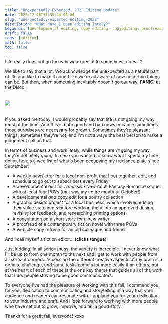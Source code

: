 ```yaml
---
title: "Unexpectedly Expected: 2022 Editing Update"
date: 2022-12-05T15:35:44-08:00
slug: "unexpectedly-expected-editing-2022"
description: "What have I been editing lately?"
keywords: [developmental editing, copy editing, copyediting, proofreading]
draft: false
tags: [editing]
math: false
toc: false
---
```


Life really does not go the way we expect it to sometimes, does it?

We like to say that a lot. We acknowledge the unexpected as a natural part of life and like to make it sound like we're all aware of how uncertain things can be. But then, when something inevitably doesn't go our way, **PANIC!** at the Disco.

<img src="/unexpected-blog.jpg" style="padding: 20px 30px 20px 0;">

If you asked me today, I would probably say that life is *not* going my way most of the time. And this is both good and bad news because sometimes those surprises are necessary for growth. Sometimes they're pleasant things, sometimes they're not, and I'm not always the best person to make a judgement call on that.

In terms of business and work lately, while things aren't going my way, they're definitely *going*. In case you wanted to know what I spend my time doing, here's a wee list of what's been occupying my freelance plate since September:

- A weekly newsletter for a local non-profit that I put together, edit, and schedule to go out to subscribers every Friday
- A developmental edit for a *massive* New Adult Fantasy Romance sequel with at least four POVs (that was my entire month of October!)
- A developmental *and* copy edit for a poetry collection
- A graphic design project for a local business, which involved editing their value statements before working them into an approved design, revising for feedback, and researching printing options
- A consultation on a short story for a new writer
- A proofread of a contemporary fiction novel with three POVs
- A website copy refresh for an old colleague and friend

And I call myself a fiction editor... **(clicks tongue)**

Just kidding! In all seriousness, the variety is incredible. I never know what I'll be up to from one month to the next and I get to work with people from all sorts of corners. Accessing the different creative aspects of my brain is a definite challenge, and some tasks come a lot more easily than others, but at the heart of each of these is the one key theme that guides all of the work that I do: people striving to be good communicators.

To everyone I've had the pleasure of working with this fall, I commend you for your dedication to communicating and storytelling in a way that your audience and readers can resonate with. I applaud you for your dedication to your industry and craft. And I look forward to working with more people who have set out to grow, improve, and tell a good story.

Thanks for a great fall, everyone!
xoxo